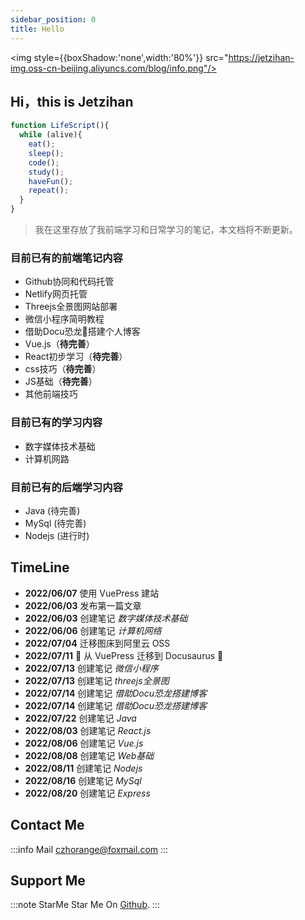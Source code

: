 ```yaml
---
sidebar_position: 0
title: Hello
---
```



<img style={{boxShadow:'none',width:'80%'}} src="https://jetzihan-img.oss-cn-beijing.aliyuncs.com/blog/info.png"/>

## Hi，this is Jetzihan  

```js
function LifeScript(){
  while (alive){
    eat();
    sleep();
    code();
    study();
    haveFun();
    repeat();
  }
}
```

> 我在这里存放了我前端学习和日常学习的笔记，本文档将不断更新。

### 目前已有的**前端笔记内容**  

- Github协同和代码托管
- Netlify网页托管
- Threejs全景图网站部署
- 微信小程序简明教程
- 借助Docu恐龙🦖搭建个人博客  
- Vue.js（**待完善**）
- React初步学习（**待完善**）
- css技巧（**待完善**）
- JS基础（**待完善**）
- 其他前端技巧

### 目前已有的**学习内容**  

- 数字媒体技术基础
- 计算机网路

### 目前已有的**后端学习内容**

- Java (待完善)
- MySql (待完善)
- Nodejs (进行时)

## TimeLine

- **2022/06/07** 使用 VuePress 建站
- **2022/06/03** 发布第一篇文章
- **2022/06/03** 创建笔记 *数字媒体技术基础*
- **2022/06/06** 创建笔记 *计算机网络*
- **2022/07/04** 迁移图床到阿里云 OSS
- **2022/07/11** 🌄 从 VuePress 迁移到 Docusaurus 🎉
- **2022/07/13** 创建笔记 *微信小程序*
- **2022/07/13** 创建笔记 *threejs全景图*
- **2022/07/14** 创建笔记 *借助Docu恐龙搭建博客*
- **2022/07/14** 创建笔记 *借助Docu恐龙搭建博客*
- **2022/07/22** 创建笔记 *Java*
- **2022/08/03** 创建笔记 *React.js*
- **2022/08/06** 创建笔记 *Vue.js*
- **2022/08/08** 创建笔记 *Web基础*
- **2022/08/11** 创建笔记 *Nodejs*
- **2022/08/16** 创建笔记 *MySql*
- **2022/08/20** 创建笔记 *Express*

## Contact Me

:::info Mail
czhorange@foxmail.com
:::

## Support Me

:::note StarMe
Star Me On [Github](https://github.com/inannan423/inannan423.github.io).
:::
